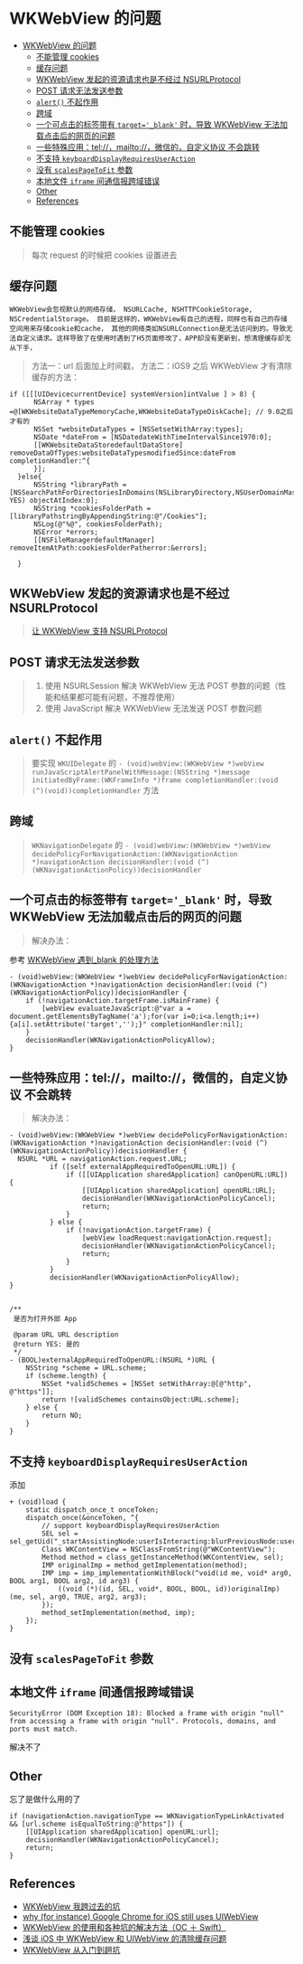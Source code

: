 # WKWebView 的问题

<!-- toc orderedList:0 depthFrom:1 depthTo:6 -->

- [WKWebView 的问题](#wkwebview-的问题)
  - [不能管理 cookies](#不能管理-cookies)
  - [缓存问题](#缓存问题)
  - [WKWebView 发起的资源请求也是不经过 NSURLProtocol](#wkwebview发起的资源请求也是不经过nsurlprotocol)
  - [POST 请求无法发送参数](#post请求无法发送参数)
  - [`alert()` 不起作用](#alert-不起作用)
  - [跨域](#跨域)
  - [一个可点击的标签带有 `target='_blank'` 时，导致 WKWebView 无法加载点击后的网页的问题](#一个可点击的标签带有-target_blank-时导致wkwebview无法加载点击后的网页的问题)
  - [一些特殊应用：tel://，mailto://，微信的，自定义协议 不会跳转](#一些特殊应用telmailto微信的自定义协议-不会跳转)
  - [不支持 `keyboardDisplayRequiresUserAction`](#不支持-keyboarddisplayrequiresuseraction)
  - [没有 `scalesPageToFit` 参数](#没有-scalespagetofit-参数)
  - [本地文件 `iframe` 间通信报跨域错误](#本地文件-iframe-间通信报跨域错误)
  - [Other](#other)
  - [References](#references)

<!-- tocstop -->

## 不能管理 cookies

> 每次 request 的时候把 cookies 设置进去

## 缓存问题

```
WKWebView会忽视默认的网络存储， NSURLCache, NSHTTPCookieStorage, NSCredentialStorage。 目前是这样的，WKWebView有自己的进程，同样也有自己的存储空间用来存储cookie和cache， 其他的网络类如NSURLConnection是无法访问到的。导致无法自定义请求。这样导致了在使用时遇到了H5页面修改了，APP却没有更新到，想清理缓存却无从下手，
```

> 方法一：url 后面加上时间戳，
> 方法二：iOS9 之后 WKWebView 才有清除缓存的方法：

```
if ([[[UIDevicecurrentDevice] systemVersion]intValue ] > 8) {
      NSArray * types =@[WKWebsiteDataTypeMemoryCache,WKWebsiteDataTypeDiskCache]; // 9.0之后才有的　
      NSSet *websiteDataTypes = [NSSetsetWithArray:types];
      NSDate *dateFrom = [NSDatedateWithTimeIntervalSince1970:0];
      [[WKWebsiteDataStoredefaultDataStore] removeDataOfTypes:websiteDataTypesmodifiedSince:dateFrom completionHandler:^{
      }];
  }else{
      NSString *libraryPath = [NSSearchPathForDirectoriesInDomains(NSLibraryDirectory,NSUserDomainMask, YES) objectAtIndex:0];
      NSString *cookiesFolderPath = [libraryPathstringByAppendingString:@"/Cookies"];
      NSLog(@"%@", cookiesFolderPath);
      NSError *errors;
      [[NSFileManagerdefaultManager] removeItemAtPath:cookiesFolderPatherror:&errors];

  }
```

## WKWebView 发起的资源请求也是不经过 NSURLProtocol

> [让 WKWebView 支持 NSURLProtocol ](https://blog.yeatse.com/2016/10/26/support-nsurlprotocol-in-wkwebview/)

## POST 请求无法发送参数

> 1. 使用 NSURLSession 解决 WKWebView 无法 POST 参数的问题（性能和结果都可能有问题，不推荐使用）
> 2. 使用 JavaScript 解决 WKWebView 无法发送 POST 参数问题

## `alert()` 不起作用

> 要实现 `WKUIDelegate` 的 `- (void)webView:(WKWebView *)webView runJavaScriptAlertPanelWithMessage:(NSString *)message initiatedByFrame:(WKFrameInfo *)frame completionHandler:(void (^)(void))completionHandler` 方法

## 跨域

> `WKNavigationDelegate` 的 `- (void)webView:(WKWebView *)webView decidePolicyForNavigationAction:(WKNavigationAction *)navigationAction decisionHandler:(void (^)(WKNavigationActionPolicy))decisionHandler`

## 一个可点击的标签带有 `target='_blank'` 时，导致 WKWebView 无法加载点击后的网页的问题

> 解决办法：

参考 [WKWebView 遇到\_blank 的处理方法](http://www.jianshu.com/p/3a75d7348843)

```
- (void)webView:(WKWebView *)webView decidePolicyForNavigationAction:(WKNavigationAction *)navigationAction decisionHandler:(void (^)(WKNavigationActionPolicy))decisionHandler {
    if (!navigationAction.targetFrame.isMainFrame) {
        [webView evaluateJavaScript:@"var a = document.getElementsByTagName('a');for(var i=0;i<a.length;i++){a[i].setAttribute('target','');}" completionHandler:nil];
    }
    decisionHandler(WKNavigationActionPolicyAllow);
}
```

## 一些特殊应用：tel://，mailto://，微信的，自定义协议 不会跳转

> 解决办法：

```
- (void)webView:(WKWebView *)webView decidePolicyForNavigationAction:(WKNavigationAction *)navigationAction decisionHandler:(void (^)(WKNavigationActionPolicy))decisionHandler {
  NSURL *URL = navigationAction.request.URL;
          if ([self externalAppRequiredToOpenURL:URL]) {
              if ([[UIApplication sharedApplication] canOpenURL:URL]) {
                  [[UIApplication sharedApplication] openURL:URL];
                  decisionHandler(WKNavigationActionPolicyCancel);
                  return;
              }
          } else {
              if (!navigationAction.targetFrame) {
                  [webView loadRequest:navigationAction.request];
                  decisionHandler(WKNavigationActionPolicyCancel);
                  return;
              }
          }
          decisionHandler(WKNavigationActionPolicyAllow);
}


/**
 是否为打开外部 App

 @param URL URL description
 @return YES: 是的
 */
- (BOOL)externalAppRequiredToOpenURL:(NSURL *)URL {
    NSString *scheme = URL.scheme;
    if (scheme.length) {
        NSSet *validSchemes = [NSSet setWithArray:@[@"http", @"https"]];
        return ![validSchemes containsObject:URL.scheme];
    } else {
        return NO;
    }
}
```

## 不支持 `keyboardDisplayRequiresUserAction`

添加

```
+ (void)load {
    static dispatch_once_t onceToken;
    dispatch_once(&onceToken, ^{
        // support keyboardDisplayRequiresUserAction
        SEL sel = sel_getUid("_startAssistingNode:userIsInteracting:blurPreviousNode:userObject:");
        Class WKContentView = NSClassFromString(@"WKContentView");
        Method method = class_getInstanceMethod(WKContentView, sel);
        IMP originalImp = method_getImplementation(method);
        IMP imp = imp_implementationWithBlock(^void(id me, void* arg0, BOOL arg1, BOOL arg2, id arg3) {
            ((void (*)(id, SEL, void*, BOOL, BOOL, id))originalImp)(me, sel, arg0, TRUE, arg2, arg3);
        });
        method_setImplementation(method, imp);
    });
}
```

## 没有 `scalesPageToFit` 参数

## 本地文件 `iframe` 间通信报跨域错误

```
SecurityError (DOM Exception 18): Blocked a frame with origin "null" from accessing a frame with origin "null". Protocols, domains, and ports must match.
```

解决不了

## Other

忘了是做什么用的了

```
if (navigationAction.navigationType == WKNavigationTypeLinkActivated && [url.scheme isEqualToString:@"https"]) {
    [[UIApplication sharedApplication] openURL:url];
    decisionHandler(WKNavigationActionPolicyCancel);
    return;
}
```

## References

- [WKWebView 我跨过去的坑](http://www.jianshu.com/p/f21508368f8c)
- [why (for instance) Google Chrome for iOS still uses UIWebView](https://bugs.chromium.org/p/chromium/issues/detail?id=423444)
- [WKWebView 的使用和各种坑的解决方法（OC ＋ Swift）](http://www.jianshu.com/p/403853b63537)
- [浅谈 iOS 中 WKWebView 和 UIWebView 的清除缓存问题 ](http://blog.csdn.net/u010105969/article/details/53943101)
- [WKWebView 从入门到趟坑](http://www.jianshu.com/p/90a90bd13aac)
